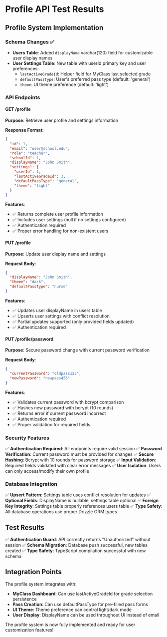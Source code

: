 # Profile API Test Results

## Profile System Implementation

### Schema Changes ✅
- **Users Table**: Added `displayName` varchar(120) field for customizable user display names
- **User Settings Table**: New table with userId primary key and user preferences:
  - `lastActiveGradeId`: Helper field for MyClass last selected grade
  - `defaultPassType`: User's preferred pass type (default: 'general')
  - `theme`: UI theme preference (default: 'light')

### API Endpoints

#### GET /profile
**Purpose**: Retrieve user profile and settings information

**Response Format**:
```json
{
  "id": 1,
  "email": "user@school.edu",
  "role": "teacher",
  "schoolId": 1,
  "displayName": "John Smith",
  "settings": {
    "userId": 1,
    "lastActiveGradeId": 3,
    "defaultPassType": "general",
    "theme": "light"
  }
}
```

**Features**:
- ✅ Returns complete user profile information
- ✅ Includes user settings (null if no settings configured)
- ✅ Authentication required
- ✅ Proper error handling for non-existent users

#### PUT /profile
**Purpose**: Update user display name and settings

**Request Body**:
```json
{
  "displayName": "John Smith",
  "theme": "dark",
  "defaultPassType": "nurse"
}
```

**Features**:
- ✅ Updates user displayName in users table
- ✅ Upserts user settings with conflict resolution
- ✅ Partial updates supported (only provided fields updated)
- ✅ Authentication required

#### PUT /profile/password
**Purpose**: Secure password change with current password verification

**Request Body**:
```json
{
  "currentPassword": "oldpass123",
  "newPassword": "newpass456"
}
```

**Features**:
- ✅ Validates current password with bcrypt comparison
- ✅ Hashes new password with bcrypt (10 rounds)
- ✅ Returns error if current password incorrect
- ✅ Authentication required
- ✅ Proper validation for required fields

### Security Features

✅ **Authentication Required**: All endpoints require valid session
✅ **Password Verification**: Current password must be provided for changes
✅ **Secure Hashing**: Bcrypt with 10 rounds for password storage
✅ **Input Validation**: Required fields validated with clear error messages
✅ **User Isolation**: Users can only access/modify their own profile

### Database Integration

✅ **Upsert Pattern**: Settings table uses conflict resolution for updates
✅ **Optional Fields**: DisplayName is nullable, settings table optional
✅ **Foreign Key Integrity**: Settings table properly references users table
✅ **Type Safety**: All database operations use proper Drizzle ORM types

## Test Results

✅ **Authentication Guard**: API correctly returns "Unauthorized" without session
✅ **Schema Migration**: Database push successful, new tables created
✅ **Type Safety**: TypeScript compilation successful with new schema

## Integration Points

The profile system integrates with:
- **MyClass Dashboard**: Can use lastActiveGradeId for grade selection persistence
- **Pass Creation**: Can use defaultPassType for pre-filled pass forms  
- **UI Theme**: Theme preference can control light/dark mode
- **User Display**: DisplayName can be used throughout UI instead of email

The profile system is now fully implemented and ready for user customization features!
